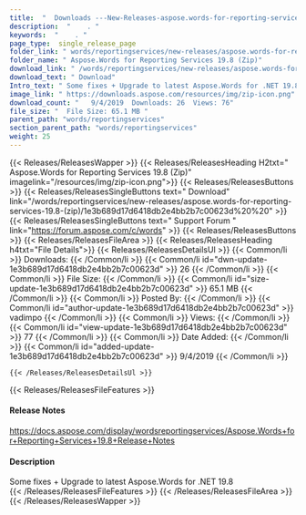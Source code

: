```yaml
---
title:  "  Downloads ---New-Releases-aspose.words-for-reporting-services-19.8-(zip) . " 
description:  "    . " 
keywords:  "    . " 
page_type:  single_release_page
folder_link: " words/reportingservices/new-releases/aspose.words-for-reporting-services-19.8-(zip)/"
folder_name: " Aspose.Words for Reporting Services 19.8 (Zip)"
download_link: " /words/reportingservices/new-releases/aspose.words-for-reporting-services-19.8-(zip)/1e3b689d17d6418db2e4bb2b7c00623d"
download_text: " Download"
Intro_text: " Some fixes + Upgrade to latest Aspose.Words for .NET 19.8"
image_link: " https://downloads.aspose.com/resources/img/zip-icon.png"
download_count: "   9/4/2019  Downloads: 26  Views: 76"
file_size: "  File Size: 65.1 MB "
parent_path: "words/reportingservices"
section_parent_path: "words/reportingservices"
weight: 25 
---
```


{{< Releases/ReleasesWapper >}}
  {{< Releases/ReleasesHeading H2txt=" Aspose.Words for Reporting Services 19.8 (Zip)" imagelink="/resources/img/zip-icon.png">}}
  {{< Releases/ReleasesButtons >}}
    {{< Releases/ReleasesSingleButtons text=" Download" link="/words/reportingservices/new-releases/aspose.words-for-reporting-services-19.8-(zip)/1e3b689d17d6418db2e4bb2b7c00623d%20%20" >}}
    {{< Releases/ReleasesSingleButtons text=" Support Forum " link="https://forum.aspose.com/c/words" >}}
  {{< Releases/ReleasesButtons >}}
  {{< Releases/ReleasesFileArea >}}
    {{< Releases/ReleasesHeading h4txt="File Details">}}
    {{< Releases/ReleasesDetailsUl >}}
            {{< Common/li  >}} Downloads: {{< /Common/li >}} 
      {{< Common/li id="dwn-update-1e3b689d17d6418db2e4bb2b7c00623d" >}} 26 {{< /Common/li >}} 
      {{< Common/li  >}} File Size: {{< /Common/li >}} 
      {{< Common/li id="size-update-1e3b689d17d6418db2e4bb2b7c00623d" >}} 65.1 MB {{< /Common/li >}} 
      {{< Common/li  >}} Posted By: {{< /Common/li >}} 
      {{< Common/li id="author-update-1e3b689d17d6418db2e4bb2b7c00623d" >}} vadimpo {{< /Common/li >}} 
      {{< Common/li  >}} Views: {{< /Common/li >}} 
      {{< Common/li id="view-update-1e3b689d17d6418db2e4bb2b7c00623d" >}} 77 {{< /Common/li >}} 
      {{< Common/li  >}} Date Added: {{< /Common/li >}} 
      {{< Common/li id="added-update-1e3b689d17d6418db2e4bb2b7c00623d" >}} 9/4/2019 {{< /Common/li >}} 

    {{< /Releases/ReleasesDetailsUl >}}

  {{< Releases/ReleasesFileFeatures >}}
      <h4>Release Notes</h4><div><a href="https://docs.aspose.com/display/wordsreportingservices/Aspose.Words+for+Reporting+Services+19.8+Release+Notes">https://docs.aspose.com/display/wordsreportingservices/Aspose.Words+for+Reporting+Services+19.8+Release+Notes</a></div><h4>Description</h4><div class="HTMLDescription">Some fixes + Upgrade to latest Aspose.Words for .NET 19.8</div>
  {{< /Releases/ReleasesFileFeatures >}}
 {{< /Releases/ReleasesFileArea >}}
{{< /Releases/ReleasesWapper >}}



